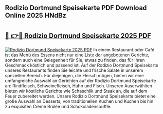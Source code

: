 ## Rodizio Dortmund Speisekarte PDF Download Online 2025 HNdBz

# <h2><a href="http://gc73pit.nevu.top/?p=Rodizio+Dortmund+Speisekarte">🔗 👉🔴 Rodizio Dortmund Speisekarte 2025 PDF</a></h2>

[![Rodizio Dortmund Speisekarte 2025 PDF](https://i.imgur.com/dBaPXMq.png)](http://gc73pit.nevu.top/?p=Rodizio+Dortmund+Speisekarte)
In einem Restaurant oder Café ist das Menü des Essens nicht nur eine Liste der angebotenen Gerichte, sondern auch eine Gelegenheit für Sie, etwas zu finden, das für Ihren Geschmack köstlich und passend ist. Auf der Rodizio Dortmund Speisekarte unseres Restaurants finden Sie leichte und frische Salate in unserem speziellen Bereich. Für diejenigen, die Fleisch mögen, bieten wir eine umfangreiche Auswahl an Gerichten auf der Rodizio Dortmund Speisekarte an: Rindfleisch, Schweinefleisch, Huhn und Fisch. Unseren Auserwählten bieten wir köstliche Gerichte wie Schaschlik und Steak an, die auf dem Feuer zubereitet werden. Unsere Rodizio Dortmund Speisekarte bietet eine große Auswahl an Desserts, von traditionellen Kuchen und Kuchen bis hin zu exquisiten Crème Brûlée und Schokoladensouffle.
